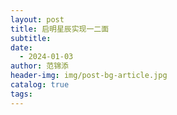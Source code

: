 ```yaml
---
layout: post
title: 启明星辰实现一二面
subtitle: 
date:
  - 2024-01-03
author: 范锦添
header-img: img/post-bg-article.jpg
catalog: true
tags:
---
```






